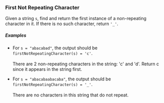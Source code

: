### First Not Repeating Character

Given a string `s`, find and return the first instance of a non-repeating character in it. 
If there is no such character, return `'_'`.

##### Examples

* For `s = "abacabad"`, the output should be `firstNotRepeatingCharacter(s) = 'c'`. <br><br>There are 2 non-repeating characters in the string: 'c' and 'd'. Return c since it appears in the string first.

* For `s = "abacabaabacaba"`, the output should be `firstNotRepeatingCharacter(s) = '_'`. <br><br>There are no characters in this string that do not repeat.
